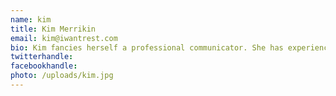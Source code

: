 ```yaml
---
name: kim
title: Kim Merrikin
email: kim@iwantrest.com
bio: Kim fancies herself a professional communicator. She has experience in writing, graphic design, and social media, and is always looking to expand her knowledge base into other fields of communication. She loves people, coffee & Seattle (including the rain).
twitterhandle:
facebookhandle:
photo: /uploads/kim.jpg
---
```

